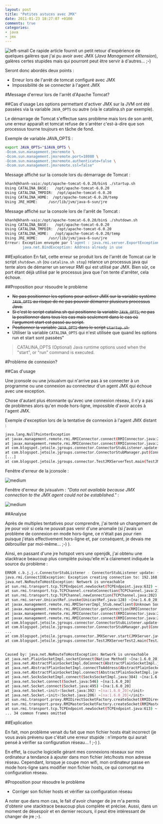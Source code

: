 ```yaml
---
layout: post
title: "Petites astuces avec JMX"
date: 2011-01-23 18:27:07 +0100
comments: true
categories: 
- java
- jmx
---
```


![left-small](http://1.bp.blogspot.com/_XLL8sJPQ97g/TTr8YAhjHqI/AAAAAAAAAUA/nx8ug8MDDNA/s320/jmx02.png)
Ce rapide article fournit un petit retour d'expérience de quelques galères que j'ai pu avoir avec JMX (_Java Management eXtension_), galères certes stupides mais qui pourront peut être servir à d'autres... ;-)

Seront donc abordés deux points :

* Erreur lors de l'arrêt de tomcat configuré avec JMX
* Impossibilité de se connecter à l'agent JMX

<!-- more -->

#Message d'erreur lors de l'arrêt d'Apache Tomcat?

##Cas d'usage
Les options permettant d'activer JMX sur la JVM ont été passées via la variable `JAVA_OPTS` ou autre (via le catalina.sh par exemple).

Le démarrage de Tomcat s'effectue sans problème mais lors de son arrêt, une erreur apparaît et tomcat refuse de s'arrêter c'est-à-dire que son processus tourne toujours en tâche de fond.

Exemple de variable JAVA_OPTS :
```bash
export JAVA_OPTS="$JAVA_OPTS \
-Dcom.sun.management.jmxremote \
-Dcom.sun.management.jmxremote.port=18080 \
-Dcom.sun.management.jmxremote.authenticate=false \
-Dcom.sun.management.jmxremote.ssl=false"
```
Message affiché sur la console lors du démarrage de Tomcat :
```bash
khanh@khanh-vaio:/opt/apache-tomcat-6.0.20/bin$ ./startup.sh
Using CATALINA_BASE:   /opt/apache-tomcat-6.0.20
Using CATALINA_TMPDIR:  /opt/apache-tomcat-6.0.20
Using CATALINA_HOME:  /opt/apache-tomcat-6.0.20/temp
Using JRE_HOME:     /usr/lib/jvm/java-6-sun/jre
```
Message affiché sur la console lors de l'arrêt de Tomcat :

```bash
khanh@khanh-vaio:/opt/apache-tomcat-6.0.20/bin$ ./shutdown.sh
Using CATALINA_BASE:   /opt/apache-tomcat-6.0.20
Using CATALINA_TMPDIR:  /opt/apache-tomcat-6.0.20
Using CATALINA_HOME:   /opt/apache-tomcat-6.0.20/temp
Using JRE_HOME:     /usr/lib/jvm/java-6-sun/jre
Erreur: Exception envoyée par l'agent : java.rmi.server.ExportException: Port already in use: 18080; nested exception is: 
        java.net.BindException: Address already in use
```

##Explication
En fait, cette erreur se produit lors de l'arrêt de Tomcat car le script `shutdown.sh` (ou `catalina.sh stop`) relance un processus java qui tente alors de démarrer un serveur RMI qui est utilisé par JMX. Bien sûr, ce port étant déjà utilisé par le processus java que l'on tente d'arrêter, cela échoue.

##Proposition pour résoudre le problème

* ~~Ne pas positionner les options pour activer JMX sur la variable système `JAVA_OPTS` au risque de ne pas pouvoir démarrer plusieurs processus Java.~~
* ~~Si c'est le script catalina.sh qui positionne la variable `JAVA_OPTS`, ne pas la positionner dans tous les cas mais seulement dans le cas où l'argument start est passé au script.~~
* ~~Positionner la variable `JAVA_OPTS` dans le script `startup.sh`.~~
* Utiliser la variable `CATALINA_OPTS` qui n'est utilisée que quand les options run et start sont passées"
>CATALINA_OPTS   (Optional) Java runtime options used when the "start",  or "run" command is executed.

#Problème de connexion?

##Cas d'usage

Une jconsole ou une jvisualvm qui n'arrive pas à se connecter à un programme ou une connexion au connecteur d'un agent JMX qui échoue avec une exception.

Chose d'autant plus étonnante qu'avec une connexion réseau, il n'y a pas de problèmes alors qu'en mode hors-ligne, impossible d'avoir accès à l'agent JMX.

Exemple d'exception lors de la tentative de connexion à l'agent JMX distant :
```bash
java.lang.NullPointerException
at javax.management.remote.rmi.RMIConnector.connect(RMIConnector.java:281)
at javax.management.remote.rmi.RMIConnector.connect(RMIConnector.java:227)
at com.blogspot.jetoile.jgroups.connector.ConnectorStubListener.update(ConnectorStubListener.java:47)
at com.blogspot.jetoile.jgroups.connector.ConnectorStubManager.put(ConnectorStubManager.java:46)
[...]
at com.blogspot.jetoile.jgroups.connector.TestJMXServerTest.main(TestJMXServerTest.java:34)

```

Fenêtre d'erreur de la jconsole :

![medium](http://3.bp.blogspot.com/_XLL8sJPQ97g/TTsrkOibDDI/AAAAAAAAAUE/qpX-1nw0OOA/s1600/error02.png)

Fenêtre d'erreur de jvisualvm : _"Data not available because JMX connection to the JMX agent could not be established."_ :

![medium](http://4.bp.blogspot.com/_XLL8sJPQ97g/TTsroeTxKoI/AAAAAAAAAUI/0aUghCdjv0w/s1600/error01.png)

##Analyse

Après de multiples tentatives pour comprendre, j'ai tenté un changement de jre pour voir si cela ne pouvait pas venir d'une anomalie (si j'avais un problème de connexion en mode hors-ligne, ce n'était pas pour rien puisque j'étais effectivement hors-ligne et, par conséquent, je devais me débrouiller par moi-même... ;-) ).

Ainsi, en passant d'une jre hotspot vers une openjdk, j'ai obtenu une stacktrace beaucoup plus complète puisqu'elle m'a clairement indiquée la source du problème :

```bash
ERROR c.b.j.j.c.ConnectorStubListener - ConnectorStubListener update: {}
java.rmi.ConnectIOException: Exception creating connection to: 192.168.xxx.xxx; nested exception is:
java.net.NoRouteToHostException: Network is unreachable
at sun.rmi.transport.tcp.TCPEndpoint.newSocket(TCPEndpoint.java:632) ~[na:1.6.0_20]
at sun.rmi.transport.tcp.TCPChannel.createConnection(TCPChannel.java:216) ~[na:1.6.0_20]
at sun.rmi.transport.tcp.TCPChannel.newConnection(TCPChannel.java:202) ~[na:1.6.0_20]
at sun.rmi.server.UnicastRef.invoke(UnicastRef.java:128) ~[na:1.6.0_20]
at javax.management.remote.rmi.RMIServerImpl_Stub.newClient(Unknown Source) ~[na:1.6.0_20]
at javax.management.remote.rmi.RMIConnector.getConnection(RMIConnector.java:2343) ~[na:1.6.0_20]
at javax.management.remote.rmi.RMIConnector.connect(RMIConnector.java:296) ~[na:1.6.0_20]
at javax.management.remote.rmi.RMIConnector.connect(RMIConnector.java:244) ~[na:1.6.0_20]
at com.blogspot.jetoile.jgroups.connector.ConnectorStubListener.update(ConnectorStubListener.java:47) ~[classes/:na]
at com.blogspot.jetoile.jgroups.connector.ConnectorStubManager.put(ConnectorStubManager.java:46) [classes/:na]
...
at com.blogspot.jetoile.jgroups.connector.JMXServer.start(JMXServer.java:152) [classes/:na]
at com.blogspot.jetoile.jgroups.connector.TestJMXServerTest2.main(TestJMXServerTest2.java:34) [test-classes/:na]
 
 
Caused by: java.net.NoRouteToHostException: Network is unreachable
at java.net.PlainSocketImpl.socketConnect(Native Method) ~[na:1.6.0_20]
at java.net.AbstractPlainSocketImpl.doConnect(AbstractPlainSocketImpl.java:310) ~[na:1.6.0_20]
at java.net.AbstractPlainSocketImpl.connectToAddress(AbstractPlainSocketImpl.java:176) ~[na:1.6.0_20]
at java.net.AbstractPlainSocketImpl.connect(AbstractPlainSocketImpl.java:163) ~[na:1.6.0_20]
at java.net.SocksSocketImpl.connect(SocksSocketImpl.java:384) ~[na:1.6.0_20]
at java.net.Socket.connect(Socket.java:546) ~[na:1.6.0_20]
at java.net.Socket.connect(Socket.java:495) ~[na:1.6.0_20]
at java.net.Socket.<init>(Socket.java:392) ~[na:1.6.0_20]</init>
at java.net.Socket.<init>(Socket.java:206) ~[na:1.6.0_20]</init>
at sun.rmi.transport.proxy.RMIDirectSocketFactory.createSocket(RMIDirectSocketFactory.java:40) ~[na:1.6.0_20]
at sun.rmi.transport.proxy.RMIMasterSocketFactory.createSocket(RMIMasterSocketFactory.java:146) ~[na:1.6.0_20]
at sun.rmi.transport.tcp.TCPEndpoint.newSocket(TCPEndpoint.java:613) ~[na:1.6.0_20]
... 34 common frames omitted
```

##Explication

En fait, mon problème venait du fait que mon fichier hosts était incorrect (je vous avais prévenu que c'était une erreur stupide : n'importe qui aurait pensé à vérifier sa configuration réseau... ! ;-) ). 

En effet, la couche logicielle gérant mes connexions réseaux sur mon ordinateur a tendance à ajouter dans mon fichier /etc/hosts mon adresse réseau. Cependant, lorsque je coupe mon wifi, mon ordinateur passe en mode hors-ligne sans modifier mon fichier hosts, ce qui corrompt ma configuration réseau.

#Proposition pour résoudre le problème

* Corriger son fichier hosts et vérifier sa configuration réseau

A noter que dans mon cas, le fait d'avoir changer de jre m'a permis d'obtenir une stacktrace beaucoup plus complète et précise. Aussi, dans un moment de désespoir et en dernier recours, il peut être intéressant de changer de jre ;-).